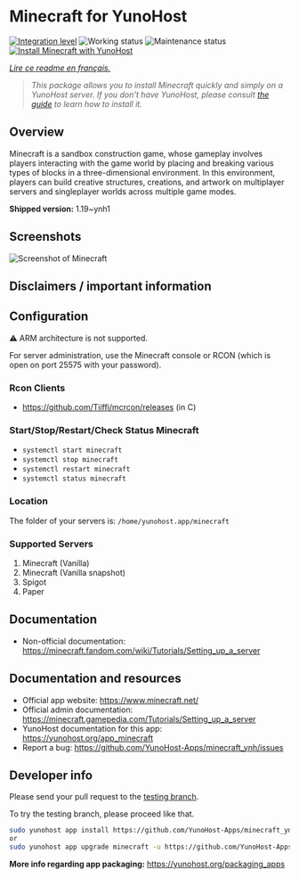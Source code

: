 <!--
N.B.: This README was automatically generated by https://github.com/YunoHost/apps/tree/master/tools/README-generator
It shall NOT be edited by hand.
-->

# Minecraft for YunoHost

[![Integration level](https://dash.yunohost.org/integration/minecraft.svg)](https://dash.yunohost.org/appci/app/minecraft) ![Working status](https://ci-apps.yunohost.org/ci/badges/minecraft.status.svg) ![Maintenance status](https://ci-apps.yunohost.org/ci/badges/minecraft.maintain.svg)  
[![Install Minecraft with YunoHost](https://install-app.yunohost.org/install-with-yunohost.svg)](https://install-app.yunohost.org/?app=minecraft)

*[Lire ce readme en français.](./README_fr.md)*

> *This package allows you to install Minecraft quickly and simply on a YunoHost server.
If you don't have YunoHost, please consult [the guide](https://yunohost.org/#/install) to learn how to install it.*

## Overview

Minecraft is a sandbox construction game, whose gameplay involves players interacting with the game world by placing and breaking various types of blocks in a three-dimensional environment. In this environment, players can build creative structures, creations, and artwork on multiplayer servers and singleplayer worlds across multiple game modes. 


**Shipped version:** 1.19~ynh1

## Screenshots

![Screenshot of Minecraft](./doc/screenshots/image.jpg)

## Disclaimers / important information

## Configuration

:warning: ARM architecture is not supported.

For server administration, use the Minecraft console or RCON (which is open on port 25575 with your password).

### Rcon Clients

- https://github.com/Tiiffi/mcrcon/releases (in C)

### Start/Stop/Restart/Check Status Minecraft

- ```systemctl start minecraft```
- ```systemctl stop minecraft```
- ```systemctl restart minecraft```
- ```systemctl status minecraft```

### Location

The folder of your servers is: `/home/yunohost.app/minecraft`

### Supported Servers
 
1. Minecraft (Vanilla)
2. Minecraft (Vanilla snapshot)
3. Spigot
5. Paper
 
## Documentation

 * Non-official documentation: https://minecraft.fandom.com/wiki/Tutorials/Setting_up_a_server


## Documentation and resources

* Official app website: <https://www.minecraft.net/>
* Official admin documentation: <https://minecraft.gamepedia.com/Tutorials/Setting_up_a_server>
* YunoHost documentation for this app: <https://yunohost.org/app_minecraft>
* Report a bug: <https://github.com/YunoHost-Apps/minecraft_ynh/issues>

## Developer info

Please send your pull request to the [testing branch](https://github.com/YunoHost-Apps/minecraft_ynh/tree/testing).

To try the testing branch, please proceed like that.

``` bash
sudo yunohost app install https://github.com/YunoHost-Apps/minecraft_ynh/tree/testing --debug
or
sudo yunohost app upgrade minecraft -u https://github.com/YunoHost-Apps/minecraft_ynh/tree/testing --debug
```

**More info regarding app packaging:** <https://yunohost.org/packaging_apps>
